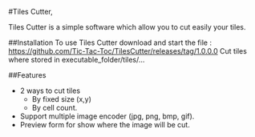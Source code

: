 #Tiles Cutter,

Tiles Cutter is a simple software which allow you to cut easily your tiles.

##Installation
To use Tiles Cutter download and start the file : https://github.com/Tic-Tac-Toc/TilesCutter/releases/tag/1.0.0.0
Cut tiles where stored in executable_folder/tiles/...

##Features
* 2 ways to cut tiles
  + By fixed size (x,y)
  + By cell count.
* Support multiple image encoder (jpg, png, bmp, gif).
* Preview form for show where the image will be cut.
